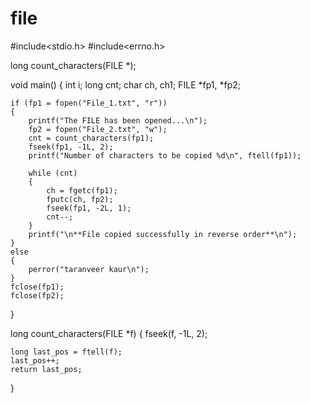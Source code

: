 # file
#include<stdio.h>
#include<errno.h>


long count_characters(FILE *);

void main()
{
    int i;
    long cnt;
    char ch, ch1;
    FILE *fp1, *fp2;

    if (fp1 = fopen("File_1.txt", "r"))
    {
        printf("The FILE has been opened...\n");
        fp2 = fopen("File_2.txt", "w");
        cnt = count_characters(fp1);
        fseek(fp1, -1L, 2);
        printf("Number of characters to be copied %d\n", ftell(fp1));

        while (cnt)
        {
            ch = fgetc(fp1);
            fputc(ch, fp2);
            fseek(fp1, -2L, 1); 
            cnt--;
        }
        printf("\n**File copied successfully in reverse order**\n");
    }
    else
    {
        perror("taranveer kaur\n");
    }
    fclose(fp1);
    fclose(fp2);
}


long count_characters(FILE *f)
{
    fseek(f, -1L, 2);

        
    long last_pos = ftell(f);
    last_pos++;
    return last_pos;
}
